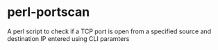 # perl-portscan
A perl script to check if a TCP port is open from a specified source and destination IP entered using CLI paramters
